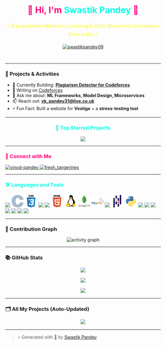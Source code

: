 <h1 align="center" style="color:#ff007c;">👾 Hi, I'm <span style="color:#00ffe5;">Swastik Pandey</span> 👾</h1>
<h3 align="center" style="color:#fffa65;">⚡ A passionate Machine Learning & Data Structures Developer from India ⚡</h3>

<p align="center">
  <a href="https://github.com/ryo-ma/github-profile-trophy">
    <img src="https://github-profile-trophy.vercel.app/?username=swastikpandey09&theme=tokyonight&margin-w=15&margin-h=15" alt="swastikpandey09" />
  </a>
</p>

<p align="center">
  <a href="https://twitter.com/" target="blank">
    <img src="https://img.shields.io/twitter/follow/?logo=twitter&style=for-the-badge&color=ff007c" alt="" />
  </a>
</p>

---

### 🧠 Projects & Activities

- 🔭 Currently Building: [**Plagiarism Detector for Codeforces**](https://github.com/swastikpandey09/plag-detector)
- 📝 Writing on [Codeforces](https://codeforces.com)
- 💬 Ask me about: **ML Frameworks, Model Design, Microservices**
- 📫 Reach out: **vk_pandey31@live.co.uk**
- ⚡ Fun Fact: Built a website for **Vestige** + a **stress-testing tool**

---

<h3 align="center" style="color:#00ffe5;">🚀 Top Starred Projects</h3>

<p align="center">
  <a href="https://github.com/swastikpandey09/stress-testing-software">
    <img align="center" src="https://github-readme-stats.vercel.app/api/pin/?username=swastikpandey09&repo=stress-testing-software&theme=tokyonight" />
  </a>
</p>

---

<h3 align="left" style="color:#ff007c;">🔗 Connect with Me</h3>

<p align="left">
  <a href="https://datascience.stackexchange.com/users/183750/vinod-pandey" target="blank">
    <img src="https://raw.githubusercontent.com/rahuldkjain/github-profile-readme-generator/master/src/images/icons/Social/stack-overflow.svg" alt="vinod-pandey" height="30" width="40" />
  </a>
  <a href="https://codeforces.com/profile/fresh_tangerines" target="blank">
    <img src="https://raw.githubusercontent.com/rahuldkjain/github-profile-readme-generator/master/src/images/icons/Social/codeforces.svg" alt="fresh_tangerines" height="30" width="40" />
  </a>
</p>

---

<h3 align="left" style="color:#00ffe5;">🛠️ Languages and Tools</h3>

<p align="left">
  <img src="https://cdn.worldvectorlogo.com/logos/arduino-1.svg" width="40"/>
  <img src="https://raw.githubusercontent.com/devicons/devicon/master/icons/c/c-original.svg" width="40"/>
  <img src="https://raw.githubusercontent.com/devicons/devicon/master/icons/css3/css3-original-wordmark.svg" width="40"/>
  <img src="https://cdn.worldvectorlogo.com/logos/django.svg" width="40"/>
  <img src="https://www.vectorlogo.zone/logos/git-scm/git-scm-icon.svg" width="40"/>
  <img src="https://raw.githubusercontent.com/devicons/devicon/master/icons/html5/html5-original-wordmark.svg" width="40"/>
  <img src="https://raw.githubusercontent.com/devicons/devicon/master/icons/linux/linux-original.svg" width="40"/>
  <img src="https://raw.githubusercontent.com/devicons/devicon/master/icons/mongodb/mongodb-original-wordmark.svg" width="40"/>
  <img src="https://raw.githubusercontent.com/devicons/devicon/master/icons/mysql/mysql-original-wordmark.svg" width="40"/>
  <img src="https://www.vectorlogo.zone/logos/opencv/opencv-icon.svg" width="40"/>
  <img src="https://raw.githubusercontent.com/devicons/devicon/2ae2a900d2f041da66e950e4d48052658d850630/icons/pandas/pandas-original.svg" width="40"/>
  <img src="https://raw.githubusercontent.com/devicons/devicon/master/icons/python/python-original.svg" width="40"/>
  <img src="https://www.vectorlogo.zone/logos/pytorch/pytorch-icon.svg" width="40"/>
  <img src="https://upload.wikimedia.org/wikipedia/commons/0/05/Scikit_learn_logo_small.svg" width="40"/>
  <img src="https://seaborn.pydata.org/_images/logo-mark-lightbg.svg" width="40"/>
  <img src="https://raw.githubusercontent.com/detain/svg-logos/780f25886640cef088af994181646db2f6b1a3f8/svg/selenium-logo.svg" width="40"/>
  <img src="https://www.vectorlogo.zone/logos/sqlite/sqlite-icon.svg" width="40"/>
  <img src="https://www.vectorlogo.zone/logos/tailwindcss/tailwindcss-icon.svg" width="40"/>
  <img src="https://www.vectorlogo.zone/logos/tensorflow/tensorflow-icon.svg" width="40"/>
</p>

---

### 🌈 Contribution Graph

<p align="center">
  <img src="https://github-readme-activity-graph.vercel.app/graph?username=swastikpandey09&theme=tokyo-night-purple" alt="activity graph" />
</p>

---

### 📚 GitHub Stats

<p align="center">
  <img src="https://github-readme-stats.vercel.app/api/top-langs?username=swastikpandey09&show_icons=true&locale=en&layout=compact&theme=tokyonight" />
</p>

<p align="center">
  <img src="https://github-readme-stats.vercel.app/api?username=swastikpandey09&show_icons=true&locale=en&theme=tokyonight" />
</p>

<p align="center">
  <img src="https://github-readme-streak-stats.herokuapp.com/?user=swastikpandey09&theme=tokyonight" />
</p>

---

### 🗂️ All My Projects (Auto-Updated)

<!-- Repo Cards -->
<p align="center">
  <a href="https://github.com/swastikpandey09?tab=repositories">
    <img src="https://github-readme-stats.vercel.app/api?username=swastikpandey09&count_private=true&show_icons=true&hide_title=true&theme=tokyonight" />
  </a>
</p>

---

> ⭐ Generated with 💙 by [Swastik Pandey](https://github.com/swastikpandey09)

